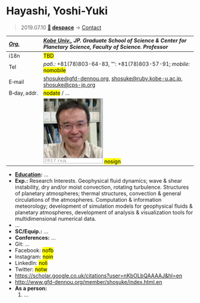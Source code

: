 # Hayashi, Yoshi-Yuki
> 2019.07.10 **[🚀](../index/index.md) [despace](index.md)** → [Contact](contact.md)

|*[Org.](contact.md)*|*[Kobe Univ.](kobe_univ.md), JP. Graduate School of Science & Center for Planetary Science, Faculty of Science. Professor*|
|:--|:--|
|i18n| <mark>TBD</mark> |
|Tel|*раб.:* +81(78)803-64-83, ℻: +81(78)803-57-91; *mobile:* <mark>nomobile</mark> |
|E‑mail| <shosuke@gfd-dennou.org>, <shosuke@ruby.kobe-u.ac.jp>, <shosuke@cps-jp.org> |
|B‑day, addr.| <mark>nodate</mark> / … |
|| ![](f/contact/h/hayashi1_photo.jpg) <mark>nosign</mark> |

   - **[Education](edu.md):** …
   - **Exp.:** Research Interests. Geophysical fluid dynamics; wave & shear instability, dry and/or moist convection, rotating turbulence. Structures of planetary atmospheres; thermal structures, convection & general circulations of the atmospheres. Computation & information meteorology; development of simulation models for geophysical fluids & planetary atmospheres, development of analysis & visualization tools for multidimensional numerical data.
   - …
   - **SC/Equip.:** …
   - **Conferences:** …
   - Git: …
   - Facebook: <mark>nofb</mark>
   - Instagram: <mark>noin</mark>
   - LinkedIn: <mark>noli</mark>
   - Twitter: <mark>notw</mark>
   - <https://scholar.google.co.uk/citations?user=nKbOLbQAAAAJ&hl=en>
   - <http://www.gfd-dennou.org/member/shosuke/index.html.en>
   - **As a person:**
      1. …
